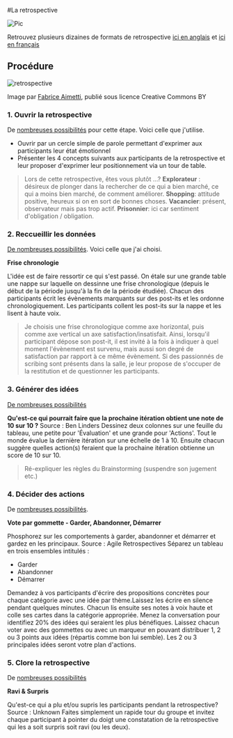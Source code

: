 #La retrospective

![Pic](https://c2.staticflickr.com/6/5500/9681413346_06c158a554_b.jpg)

Retrouvez plusieurs dizaines de formats de retrospective [ici en anglais](http://plans-for-retrospectives.com) et [ici en français](http://plans-for-retrospectives.com/index_fr.html?id=40-40-40-17-23-34-40-40-40)

## Procédure 

![retrospective](http://wiki.ayeba.fr/file/view/retro-structure_fr.png/542598702/retro-structure_fr.png)

Image par [Fabrice Aimetti](http://wiki.ayeba.fr/5+%C3%A9tapes+pour+rendre+efficace+votre+r%C3%A9trospective+de+sprint), publié sous licence Creative Commons BY

### 1. Ouvrir la retrospective

De [nombreuses possibilités](http://plans-for-retrospectives.com/?id=1-2-3-18-22-31-32-36-42-43-46-52-59-70-76-81-82-84-85-90) pour cette étape. Voici celle que j'utilise.

* Ouvrir par un cercle simple de parole permettant d'exprimer aux participants leur état émotionnel
* Présenter les 4 concepts suivants aux participants de la retrospective et leur proposer d'exprimer leur positionnement via un tour de table.

> Lors de cette retrospective, êtes vous plutôt ...?
> **Explorateur** : désireux de plonger dans la rechercher de ce qui a bien marché, ce qui a moins bien marché, de comment améliorer.
> **Shopping**: attitude positive, heureux si on en sort de bonnes choses.
> **Vacancier**: présent, observateur mais pas trop actif. 
> **Prisonnier**: ici car sentiment d'obligation / obligation. 

### 2. Reccueillir les données

[De nombreuses possibilités](http://plans-for-retrospectives.com/index_fr.html?id=4-5-6-7-19-33-35-47). Voici celle que j'ai choisi.

**Frise chronologie**

L'idée est de faire ressortir ce qui s'est passé. 
On étale sur une grande table une nappe sur laquelle on dessinne une frise chronologique (depuis le début de la période jusqu'à la fin de la période étudiée).
Chacun des participants écrit les évènements marquants sur des post-its et les ordonne chronologiquement.
Les participants collent les post-its sur la nappe et les lisent à haute voix. 

> Je choisis une frise chronologique comme axe horizontal, puis comme axe vertical un axe satisfaction/insatisfait. Ainsi, lorsqu'il participant dépose son post-it, il est invité à la fois à indiquer à quel moment l'évènement est survenu, mais aussi son degré de satisfaction par rapport à ce même évènement.
> Si des passionnés de scribing sont présents dans la salle, je leur propose de s'occuper de la restitution et de questionner les participants.

### 3. Générer des idées

[De nombreuses possibilités](http://plans-for-retrospectives.com/index_fr.html?id=8-9-10-20-25-26-37-41)

**Qu'est-ce qui pourrait faire que la prochaine itération obtient une note de 10 sur 10 ?**
Source : Ben Linders
Dessinez deux colonnes sur une feuille du tableau, une petite pour 'Évaluation' et une grande pour 'Actions'. Tout le monde évalue la dernière itération sur une échelle de 1 à 10. Ensuite chacun suggère quelles action(s) feraient que la prochaine itération obtienne un score de 10 sur 10.

> Ré-expliquer les règles du Brainstorming (suspendre son jugement etc.)

### 4. Décider des actions

De [nombreuses possibilités](http://plans-for-retrospectives.com/index_fr.html?id=11-12-13-21-24-29-38-39).

**Vote par gommette - Garder, Abandonner, Démarrer**

Phosphorez sur les comportements à garder, abandonner et démarrer et gardez en les principaux.
Source : Agile Retrospectives
Séparez un tableau en trois ensembles intitulés :

* Garder
* Abandonner
* Démarrer

Demandez à vos participants d'écrire des propositions concrètes pour chaque catégorie avec une idée par thème.Laissez les écrire en silence pendant quelques minutes.
Chacun lis ensuite ses notes à voix haute et colle ses cartes dans la catégorie appropriée.
Menez la conversation pour identifiez 20% des idées qui seraient les plus bénéfiques.
Laissez chacun voter avec des gommettes ou avec un marqueur en pouvant distribuer 1, 2 ou 3 points aux idées (répartis comme bon lui semble).
Les 2 ou 3 principales idées seront votre plan d'actions. 

### 5. Clore la retrospective

De [nombreuses possibilités](http://plans-for-retrospectives.com/index_fr.html?id=14-15-16-17-23-34-40-44-45)

**Ravi & Surpris**

Qu'est-ce qui a plu et/ou supris les participants pendant la retrospective?
Source : Unknown
Faites simplement un rapide tour du groupe et invitez chaque participant à pointer du doigt une constatation de la retrospective qui les a soit surpris soit ravi (ou les deux).
